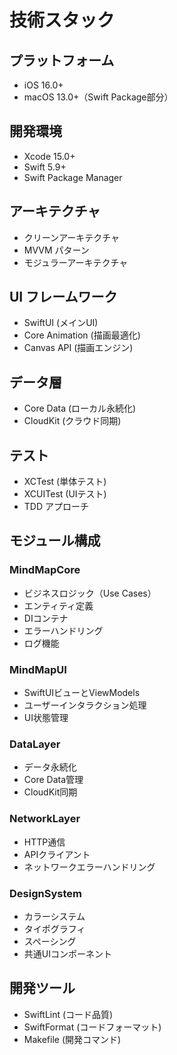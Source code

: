 # 技術スタック

## プラットフォーム
- iOS 16.0+
- macOS 13.0+（Swift Package部分）

## 開発環境
- Xcode 15.0+
- Swift 5.9+
- Swift Package Manager

## アーキテクチャ
- クリーンアーキテクチャ
- MVVM パターン
- モジュラーアーキテクチャ

## UI フレームワーク
- SwiftUI (メインUI)
- Core Animation (描画最適化)
- Canvas API (描画エンジン)

## データ層
- Core Data (ローカル永続化)
- CloudKit (クラウド同期)

## テスト
- XCTest (単体テスト)
- XCUITest (UIテスト)
- TDD アプローチ

## モジュール構成
### MindMapCore
- ビジネスロジック（Use Cases）
- エンティティ定義
- DIコンテナ
- エラーハンドリング
- ログ機能

### MindMapUI
- SwiftUIビューとViewModels
- ユーザーインタラクション処理
- UI状態管理

### DataLayer
- データ永続化
- Core Data管理
- CloudKit同期

### NetworkLayer
- HTTP通信
- APIクライアント
- ネットワークエラーハンドリング

### DesignSystem
- カラーシステム
- タイポグラフィ
- スペーシング
- 共通UIコンポーネント

## 開発ツール
- SwiftLint (コード品質)
- SwiftFormat (コードフォーマット)
- Makefile (開発コマンド)